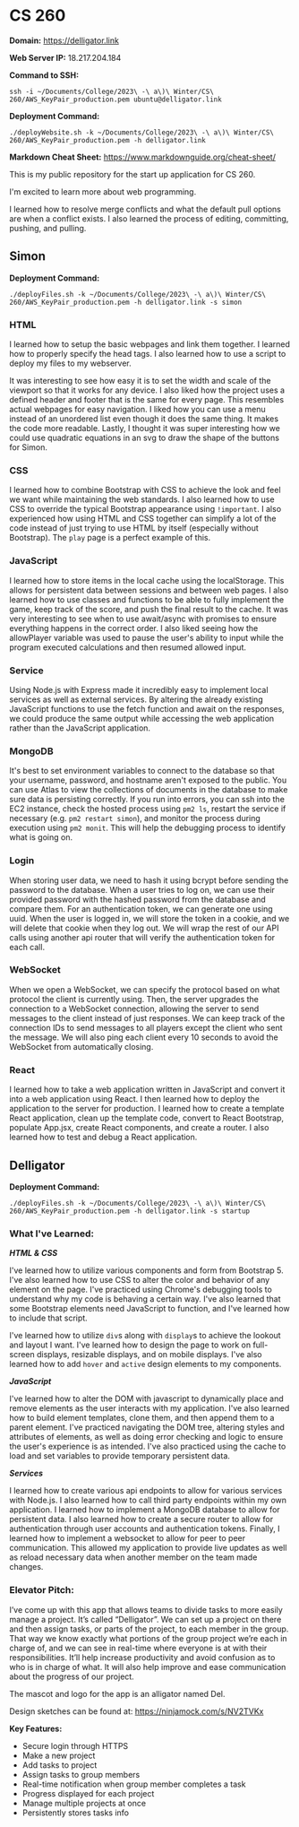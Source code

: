 # CS 260

**Domain:**
https://delligator.link

**Web Server IP:**
18.217.204.184

**Command to SSH:**
```
ssh -i ~/Documents/College/2023\ -\ a\)\ Winter/CS\ 260/AWS_KeyPair_production.pem ubuntu@delligator.link
```

**Deployment Command:**
```
./deployWebsite.sh -k ~/Documents/College/2023\ -\ a\)\ Winter/CS\ 260/AWS_KeyPair_production.pem -h delligator.link
```

**Markdown Cheat Sheet:**
https://www.markdownguide.org/cheat-sheet/

This is my public repository for the start up application for CS 260.

I'm excited to learn more about web programming.

I learned how to resolve merge conflicts and what the default pull options are when a conflict exists. I also learned the process of editing, committing, pushing, and pulling. 

## Simon

**Deployment Command:**
```
./deployFiles.sh -k ~/Documents/College/2023\ -\ a\)\ Winter/CS\ 260/AWS_KeyPair_production.pem -h delligator.link -s simon
```

### HTML

I learned how to setup the basic webpages and link them together. I learned how to properly specify the head tags. I also learned how to use a script to deploy my files to my webserver.

It was interesting to see how easy it is to set the width and scale of the viewport so that it works for any device. I also
liked how the project uses a defined header and footer that is the same for every page. This resembles actual webpages for
easy navigation. I liked how you can use a menu instead of an unordered list even though it does the same thing. It makes
the code more readable. Lastly, I thought it was super interesting how we could use quadratic equations in an svg to draw
the shape of the buttons for Simon.

### CSS

I learned how to combine Bootstrap with CSS to achieve the look and feel we want while maintaining the web standards. I also learned how to use CSS to override the typical Bootstrap appearance using `!important`. I also experienced how using HTML and CSS together can simplify a lot of the code instead of just trying to use HTML by itself (especially without Bootstrap). The `play` page is a perfect example of this.

### JavaScript

I learned how to store items in the local cache using the localStorage. This allows for persistent data between sessions and between web pages. I also learned how to use classes and functions to be able to fully implement the game, keep track of the score, and push the final result to the cache. It was very interesting to see when to use await/async with promises to ensure everything happens in the correct order. I also liked seeing how the allowPlayer variable was used to pause the user's ability to input while the program executed calculations and then resumed allowed input.

### Service

Using Node.js with Express made it incredibly easy to implement local services as well as external services. By altering the already existing JavaScript functions to use the fetch function and await on the responses, we could produce the same output while accessing the web application rather than the JavaScript application.

### MongoDB

It's best to set environment variables to connect to the database so that your username, password, and hostname aren't exposed to the public. You can use Atlas to view the collections of documents in the database to make sure data is persisting correctly. If you run into errors, you can ssh into the EC2 instance, check the hosted process using `pm2 ls`, restart the service if necessary (e.g. `pm2 restart simon`), and monitor the process during execution using `pm2 monit`. This will help the debugging process to identify what is going on.

### Login

When storing user data, we need to hash it using bcrypt before sending the password to the database. When a user tries to log on, we can use their provided password with the hashed password from the database and compare them. For an authentication token, we can generate one using uuid. When the user is logged in, we will store the token in a cookie, and we will delete that cookie when they log out. We will wrap the rest of our API calls using another api router that will verify the authentication token for each call.

### WebSocket

When we open a WebSocket, we can specify the protocol based on what protocol the client is currently using. Then, the server upgrades the connection to a WebSocket connection, allowing the server to send messages to the client instead of just responses. We can keep track of the connection IDs to send messages to all players except the client who sent the message. We will also ping each client every 10 seconds to avoid the WebSocket from automatically closing.

### React

I learned how to take a web application written in JavaScript and convert it into a web application using React. I then learned how to deploy the application to the server for production. I learned how to create a template React application, clean up the template code, convert to React Bootstrap, populate App.jsx, create React components, and create a router. I also learned how to test and debug a React application.

## Delligator

**Deployment Command:**
```
./deployFiles.sh -k ~/Documents/College/2023\ -\ a\)\ Winter/CS\ 260/AWS_KeyPair_production.pem -h delligator.link -s startup
```

### What I've Learned:

***HTML & CSS***

I've learned how to utilize various components and form from Bootstrap 5. I've also learned how to use CSS to alter the color and behavior of any element on the page. I've practiced using Chrome's debugging tools to understand why my code is behaving a certain way. I've also learned that some Bootstrap elements need JavaScript to function, and I've learned how to include that script.

I've learned how to utilize `div`s along with `display`s to achieve the lookout and layout I want. I've learned how to design the page to work on full-screen displays, resizable displays, and on mobile displays. I've also learned how to add `hover` and `active` design elements to my components.

***JavaScript***

I've learned how to alter the DOM with javascript to dynamically place and remove elements as the user interacts with my application. I've also learned how to build element templates, clone them, and then append them to a parent element. I've practiced navigating the DOM tree, altering styles and attributes of elements, as well as doing error checking and logic to ensure the user's experience is as intended. I've also practiced using the cache to load and set variables to provide temporary persistent data.

***Services***

I learned how to create various api endpoints to allow for various services with Node.js. I also learned how to call third party endpoints within my own application. I learned how to implement a MongoDB database to allow for persistent data. I also learned how to create a secure router to allow for authentication through user accounts and authentication tokens. Finally, I learned how to implement a websocket to allow for peer to peer communication. This allowed my application to provide live updates as well as reload necessary data when another member on the team made changes. 

### Elevator Pitch:

I’ve come up with this app that allows teams to divide tasks to more easily manage a project. It’s called “Delligator”. We can set up a project on there and then assign tasks, or parts of the project, to each member in the group. That way we know exactly what portions of the group project we’re each in charge of, and we can see in real-time where everyone is at with their responsibilities. It’ll help increase productivity and avoid confusion as to who is in charge of what. It will also help improve and ease communication about the progress of our project.

The mascot and logo for the app is an alligator named Del.

Design sketches can be found at: https://ninjamock.com/s/NV2TVKx

**Key Features:**
- Secure login through HTTPS
- Make a new project
- Add tasks to project
- Assign tasks to group members
- Real-time notification when group member completes a task
- Progress displayed for each project
- Manage multiple projects at once
- Persistently stores tasks info
